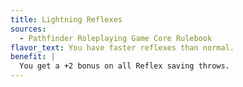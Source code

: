 ```yaml
---
title: Lightning Reflexes
sources:
  - Pathfinder Roleplaying Game Core Rulebook
flavor_text: You have faster reflexes than normal.
benefit: |
  You get a +2 bonus on all Reflex saving throws.
---
```


